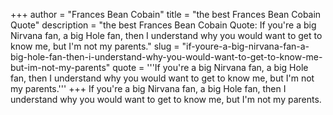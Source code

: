 +++
author = "Frances Bean Cobain"
title = "the best Frances Bean Cobain Quote"
description = "the best Frances Bean Cobain Quote: If you're a big Nirvana fan, a big Hole fan, then I understand why you would want to get to know me, but I'm not my parents."
slug = "if-youre-a-big-nirvana-fan-a-big-hole-fan-then-i-understand-why-you-would-want-to-get-to-know-me-but-im-not-my-parents"
quote = '''If you're a big Nirvana fan, a big Hole fan, then I understand why you would want to get to know me, but I'm not my parents.'''
+++
If you're a big Nirvana fan, a big Hole fan, then I understand why you would want to get to know me, but I'm not my parents.
